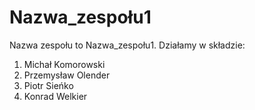 # Nazwa_zespołu1
Nazwa zespołu to Nazwa_zespołu1. Działamy w składzie:
1. Michał Komorowski
2. Przemysław Olender
3. Piotr Sieńko
4. Konrad Welkier
